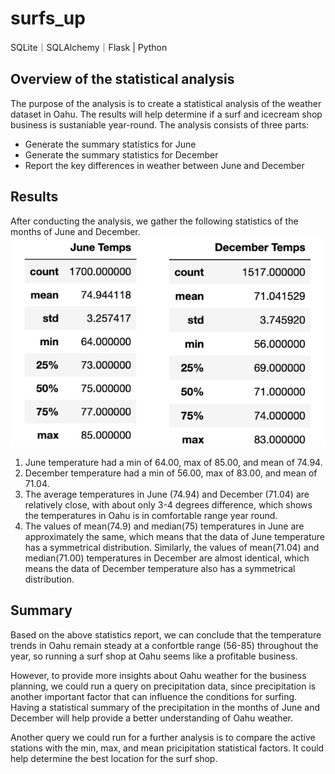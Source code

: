 # surfs_up
SQLite｜SQLAlchemy｜Flask | Python
## Overview of the statistical analysis
The purpose of the analysis is to create a statistical analysis of the weather dataset in Oahu. The results will help determine if a surf and icecream shop business is sustaniable year-round. The analysis consists of three parts:

* Generate the summary statistics for June
* Generate the summary statistics for December
* Report the key differences in weather between June and December

## Results
After conducting the analysis, we gather the following statistics of the months of June and December.
![june_dec_stats](Resources/june_dec_stats.png)
1. June temperature had a min of 64.00, max of 85.00, and mean of 74.94.
2. December temperature had a min of 56.00, max of 83.00, and mean of 71.04. 
3. The average temperatures in June (74.94) and December (71.04) are relatively close, with about only 3-4 degrees difference, which shows the temperatures in Oahu is in comfortable range year round. 
4. The values of mean(74.9) and median(75) temperatures in June are approximately the same, which means that the data of June temperature has a symmetrical distribution. Similarly, the values of mean(71.04) and median(71.00) temperatures in December are almost identical, which means the data of December temperature also has a symmetrical distribution. 

## Summary
Based on the above statistics report, we can conclude that the temperature trends in Oahu remain steady at a confortble range (56-85) throughout the year, so running a surf shop at Oahu seems like a profitable business. 

However, to provide more insights about Oahu weather for the business planning, we could run a query on precipitation data, since precipitation is another important factor that can influence the conditions for surfing. Having a statistical summary of the precipitation in the months of June and December will help provide a better understanding of Oahu weather.

Another query we could run for a further analysis is to compare the active stations with the min, max, and mean pricipitation statistical factors. It could help determine the best location for the surf shop. 